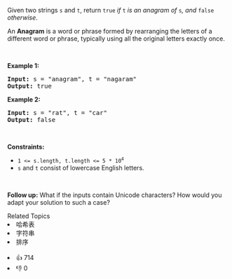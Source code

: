 <p>Given two strings <code>s</code> and <code>t</code>, return <code>true</code> <em>if</em> <code>t</code> <em>is an anagram of</em> <code>s</code><em>, and</em> <code>false</code> <em>otherwise</em>.</p>

<p>An <strong>Anagram</strong> is a word or phrase formed by rearranging the letters of a different word or phrase, typically using all the original letters exactly once.</p>

<p>&nbsp;</p> 
<p><strong class="example">Example 1:</strong></p> 
<pre><strong>Input:</strong> s = "anagram", t = "nagaram"
<strong>Output:</strong> true
</pre>
<p><strong class="example">Example 2:</strong></p> 
<pre><strong>Input:</strong> s = "rat", t = "car"
<strong>Output:</strong> false
</pre> 
<p>&nbsp;</p> 
<p><strong>Constraints:</strong></p>

<ul> 
 <li><code>1 &lt;= s.length, t.length &lt;= 5 * 10<sup>4</sup></code></li> 
 <li><code>s</code> and <code>t</code> consist of lowercase English letters.</li> 
</ul>

<p>&nbsp;</p> 
<p><strong>Follow up:</strong> What if the inputs contain Unicode characters? How would you adapt your solution to such a case?</p>

<div><div>Related Topics</div><div><li>哈希表</li><li>字符串</li><li>排序</li></div></div><br><div><li>👍 714</li><li>👎 0</li></div>